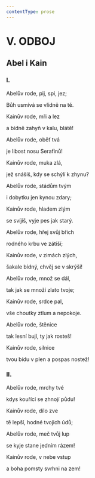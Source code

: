 ```yaml
---
contentType: prose
---
```


# V. ODBOJ

## Abel i Kain

### I.

Abelův rode, pij, spi, jez;

Bůh usmívá se vlídně na tě.

Kainův rode, mři a lez

a bídně zahyň v kalu, blátě!

Abelův rode, oběť tvá

je libost nosu Serafinů!

Kainův rode, muka zlá,

jež snášíš, kdy se schýlí k zhynu?

Abelův rode, stádům tvým

i dobytku jen kynou zdary;

Kainův rode, hladem zlým

se svíjíš, vyje pes jak starý.

Abelův rode, hřej svůj břich

rodného krbu ve zátiší;

Kainův rode, v zimách zlých,

šakale bídný, chvěj se v skrýši!

Abelův rode, množ se dál,

tak jak se množí zlato tvoje;

Kainův rode, srdce pal,

vše choutky ztlum a nepokoje.

Abelův rode, štěnice

tak lesní bují, ty jak rosteš!

Kainův rode, silnice

tvou bídu v plen a pospas nostež!

### II.

Abelův rode, mrchy tvé

kdys kouřící se zhnojí půdu!

Kainův rode, dílo zve

tě lepší, hodné tvojich údů;

Abelův rode, meč tvůj lup

se kyje stane jedním rázem!

Kainův rode, v nebe vstup

a boha pomsty svrhni na zem!

